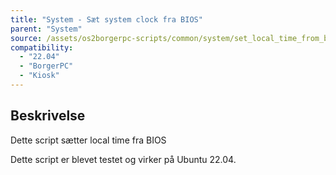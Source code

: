 ```yaml
---
title: "System - Sæt system clock fra BIOS"
parent: "System"
source: /assets/os2borgerpc-scripts/common/system/set_local_time_from_bios.sh
compatibility: 
  - "22.04"
  - "BorgerPC"
  - "Kiosk"
---
```


## Beskrivelse
Dette script sætter local time fra BIOS

Dette script er blevet testet og virker på Ubuntu 22.04.